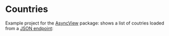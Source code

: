 # Countries

Example project for the [AsyncView](https://github.com/ralfebert/AsyncView) package: shows a list of coutries loaded from a [JSON endpoint](https://www.ralfebert.de/examples/v3/countries.json):

